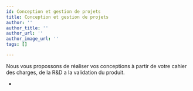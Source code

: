```yaml
---
id: Conception et gestion de projets
title: Conception et gestion de projets
author: ''
author_title: ''
author_url: ''
author_image_url: ''
tags: []

---
```

Nous vous propossons de réaliser vos conceptions à partir de votre cahier des charges, de la R&D a la validation du produit.

* 